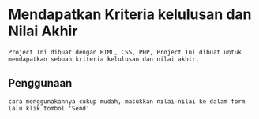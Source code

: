 # Mendapatkan Kriteria kelulusan dan Nilai Akhir

    Project Ini dibuat dengan HTML, CSS, PHP, Project Ini dibuat untuk mendapatkan sebuah kriteria kelulusan dan nilai akhir.

## Penggunaan

    cara menggunakannya cukup mudah, masukkan nilai-nilai ke dalam form lalu klik tombol 'Send'
